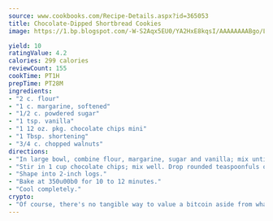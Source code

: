 ```yaml
---
source: www.cookbooks.com/Recipe-Details.aspx?id=365053
title: Chocolate-Dipped Shortbread Cookies
image: https://1.bp.blogspot.com/-W-S2Aqx5EU0/YA2HxE8kqsI/AAAAAAAABgo/LNxJ2X_rvYgPNsplYMgQNjuwxaZ0e3pQQCLcBGAsYHQ/s320/17.png

yield: 10
ratingValue: 4.2
calories: 299 calories
reviewCount: 155
cookTime: PT1H
prepTime: PT28M
ingredients:
- "2 c. flour"
- "1 c. margarine, softened"
- "1/2 c. powdered sugar"
- "1 tsp. vanilla"
- "1 12 oz. pkg. chocolate chips mini"
- "1 Tbsp. shortening"
- "3/4 c. chopped walnuts"
directions:
- "In large bowl, combine flour, margarine, sugar and vanilla; mix until well blended."
- "Stir in 1 cup chocolate chips; mix well. Drop rounded teaspoonfuls onto ungreased cookie sheet."
- "Shape into 2-inch logs."
- "Bake at 350u00b0 for 10 to 12 minutes."
- "Cool completely."
crypto:
- "Of course, there's no tangible way to value a bitcoin aside from what someone else believes it is worth."
---
```

